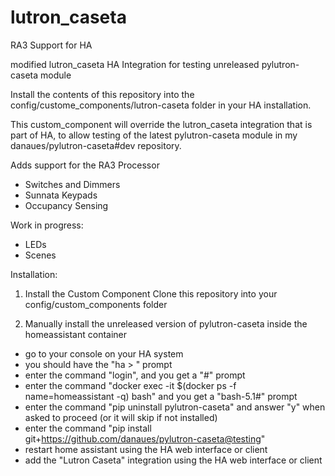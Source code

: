 # lutron_caseta

RA3 Support for HA

modified lutron_caseta HA Integration for testing unreleased pylutron-caseta module

Install the contents of this repository into the config/custome_components/lutron-caseta folder in your HA installation.

This custom_component will override the lutron_caseta integration that is part of HA, to allow testing of the latest pylutron-caseta module in my danaues/pylutron-caseta#dev repository.

Adds support for the RA3 Processor
- Switches and Dimmers
- Sunnata Keypads
- Occupancy Sensing

Work in progress:
 - LEDs
 - Scenes

Installation:

1. Install the Custom Component
    Clone this repository into your config/custom_components folder

2. Manually install the unreleased version of pylutron-caseta inside the homeassistant container

- go to your console on your HA system
- you should have the "ha > " prompt
- enter the command "login", and you get a "#" prompt
- enter the command "docker exec -it $(docker ps -f name=homeassistant -q) bash" and you get a "bash-5.1#" prompt
- enter the command "pip uninstall pylutron-caseta" and answer "y" when asked to proceed (or it will skip if not installed)
- enter the command "pip install git+https://github.com/danaues/pylutron-caseta@testing"
- restart home assistant using the HA web interface or client
- add the "Lutron Caseta" integration using the HA web interface or client
